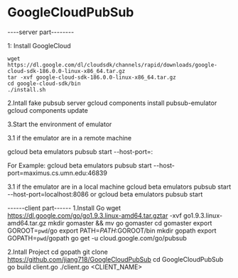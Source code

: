 # GoogleCloudPubSub

----server part--------

1: Install GoogleCloud 
```
wget https://dl.google.com/dl/cloudsdk/channels/rapid/downloads/google-cloud-sdk-186.0.0-linux-x86_64.tar.gz
tar -xvf google-cloud-sdk-186.0.0-linux-x86_64.tar.gz
cd google-cloud-sdk/bin
./install.sh
```

2.Intall fake pubsub server
gcloud components install pubsub-emulator
gcloud components update

3.Start the environment of emulator

3.1 if the emulator are in a remote machine 

gcloud beta emulators pubsub start --host-port=<HOST>:<PORT>

For Example:
gcloud beta emulators pubsub start --host-port=maximus.cs.umn.edu:46839

3.1 if the emulator are in a local machine
gcloud beta emulators pubsub start --host-port=localhost:8086
or
gcloud beta emulators pubsub start


------client part------
1.Install Go
wget https://dl.google.com/go/go1.9.3.linux-amd64.tar.gztar -xvf go1.9.3.linux-amd64.tar.gz
mkdir gomaster && mv go gomaster
cd gomaster
export GOROOT=`pwd`/go
export PATH=$PATH:$GOROOT/bin
mkdir gopath
export GOPATH=`pwd`/gopath
go get -u cloud.google.com/go/pubsub

2.Intall Project
cd gopath
git clone https://github.com/jiang718/GoogleCloudPubSub
cd GoogleCloudPubSub
go build client.go 
./client.go <CLIENT_NAME>
